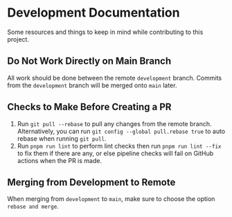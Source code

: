 # Development Documentation
Some resources and things to keep in mind while contributing to this project. 

## Do Not Work Directly on Main Branch
All work should be done between the remote `development` branch. Commits from the `development` branch will be merged onto `main` later.

## Checks to Make Before Creating a PR
1. Run `git pull --rebase` to pull any changes from the remote branch. Alternatively, you can run `git config --global pull.rebase true` to auto rebase when running `git pull`.
2. Run `pnpm run lint` to perform lint checks then run  `pnpm run lint --fix` to fix them if there are any, or else pipeline checks will fail on GitHub actions when the PR is made.

## Merging from Development to Remote
When merging from `development` to `main`, make sure to choose the option `rebase and merge`.
